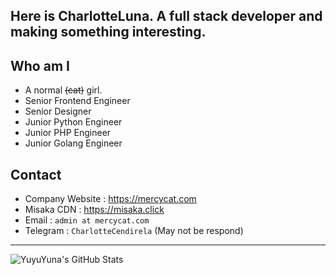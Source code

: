 Here is CharlotteLuna. A full stack developer and making something interesting.
----
## Who am I
- A normal ~~(cat)~~ girl.
- Senior Frontend Engineer
- Senior Designer
- Junior Python Engineer
- Junior PHP Engineer
- Junior Golang Engineer

## Contact
- Company Website : https://mercycat.com
- Misaka CDN : https://misaka.click
- Email : ``admin at mercycat.com``
- Telegram :  ``CharlotteCendirela`` (May not be respond)

----
<img align="center" src="https://github-readme-stats.vercel.app/api?username=YuyuYuna&show_icons=true&title_color=fa87b1&icon_color=fa87b1&text_color=CCC&bg_color=3C3F41" alt="YuyuYuna's GitHub Stats"/>
